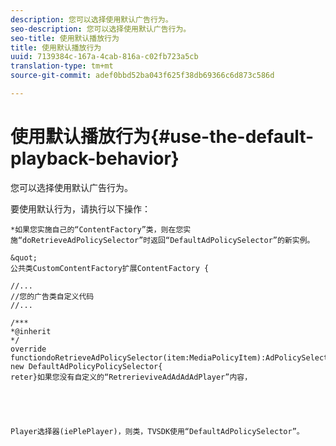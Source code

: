```yaml
---
description: 您可以选择使用默认广告行为。
seo-description: 您可以选择使用默认广告行为。
seo-title: 使用默认播放行为
title: 使用默认播放行为
uuid: 7139384c-167a-4cab-816a-c02fb723a5cb
translation-type: tm+mt
source-git-commit: adef0bbd52ba043f625f38db69366c6d873c586d

---
```



# 使用默认播放行为{#use-the-default-playback-behavior}

您可以选择使用默认广告行为。

要使用默认行为，请执行以下操作：

    *如果您实施自己的“ContentFactory”类，则在您实施“doRetrieveAdPolicySelector”时返回“DefaultAdPolicySelector”的新实例。
    
    &quot;
    公共类CustomContentFactory扩展ContentFactory {
    
    //...
    //您的广告类自定义代码
    //...
    
    /***
    *@inherit
    */
    override functiondoRetrieveAdPolicySelector(item:MediaPolicyItem):AdPolicySelector{return new DefaultAdPolicyPolicySelector{
    reter}如果您没有自定义的“RetrerieviveAdAdAdAdPlayer”内容，
    
    
    
    
    
    Player选择器(iePlePlayer)，则类，TVSDK使用“DefaultAdPolicySelector”。